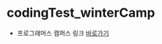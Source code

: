 # codingTest_winterCamp

- 프로그래머스 캠퍼스 링크 [바로가기](https://campus.programmers.co.kr/app/courses/16016/dashboard)
